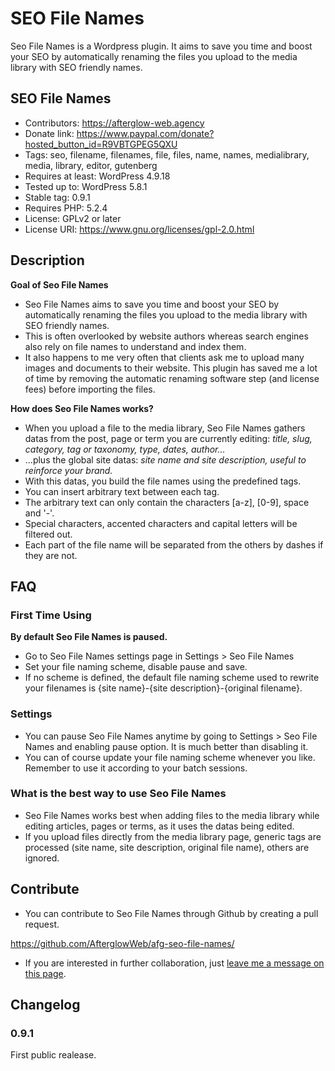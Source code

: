 # SEO File Names
Seo File Names is a Wordpress plugin. It aims to save you time and boost your SEO by automatically renaming the files you upload to the media library with SEO friendly names.

## SEO File Names
* Contributors: https://afterglow-web.agency
* Donate link: https://www.paypal.com/donate?hosted_button_id=R9VBTGPEG5QXU
* Tags: seo, filename, filenames, file, files, name, names, medialibrary, media, library, editor, gutenberg
* Requires at least: WordPress 4.9.18
* Tested up to: WordPress 5.8.1
* Stable tag: 0.9.1
* Requires PHP: 5.2.4
* License: GPLv2 or later
* License URI: https://www.gnu.org/licenses/gpl-2.0.html

## Description

**Goal of Seo File Names**
* Seo File Names aims to save you time and boost your SEO by automatically renaming the files you upload to the media library with SEO friendly names.
* This is often overlooked by website authors whereas search engines also rely on file names to understand and index them.
* It also happens to me very often that clients ask me to upload many images and documents to their website. This plugin has saved me a lot of time by removing the automatic renaming software step (and license fees) before importing the files.

**How does Seo File Names works?**
* When you upload a file to the media library, Seo File Names gathers datas from the post, page or term you are currently editing: *title, slug, category, tag or taxonomy, type, dates, author...*
* ...plus the global site datas: *site name and site description, useful to reinforce your brand.*
* With this datas, you build the file names using the predefined tags.
* You can insert arbitrary text between each tag.
* The arbitrary text can only contain the characters [a-z], [0-9], space and '-'.
* Special characters, accented characters and capital letters will be filtered out.
* Each part of the file name will be separated from the others by dashes if they are not.

## FAQ

### First Time Using

**By default Seo File Names is paused.**
* Go to Seo File Names settings page in Settings > Seo File Names
* Set your file naming scheme, disable pause and save.
* If no scheme is defined, the default file naming scheme used to rewrite your filenames is {site name}-{site description}-{original filename}.

### Settings

* You can pause Seo File Names anytime by going to Settings > Seo File Names and enabling pause option. It is much better than disabling it.
* You can of course update your file naming scheme whenever you like. Remember to use it according to your batch sessions.

### What is the best way to use Seo File Names

* Seo File Names works best when adding files to the media library while editing articles, pages or terms, as it uses the datas being edited.
* If you upload files directly from the media library page, generic tags are processed (site name, site description, original file name), others are ignored.

## Contribute

* You can contribute to Seo File Names through Github by creating a pull request.

https://github.com/AfterglowWeb/afg-seo-file-names/

* If you are interested in further collaboration, just [leave me a message on this page](https://afterglow-web.agency "Création de site web à Nice").

## Changelog

### 0.9.1
First public realease.